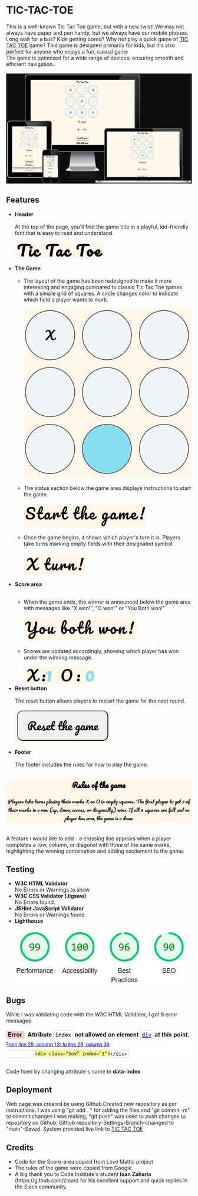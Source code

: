 # TIC-TAC-TOE
This is a well-known Tic Tac Toe game, but with a new twist! We may not always have paper and pen handy, but we always have our mobile phones.<br> Long wait for a bus? Kids getting bored? Why not play a quick game of [TIC TAC TOE](https://kristine-kiki.github.io/Tic-Tac-Toe/) game? This game is designed primarily for kids, but it's also perfect for anyone who enjoys a fun, casual game <br> The game is optimized for a wide range of devices, ensuring smooth and efficient navigation..<br><br>
<img src="assets/pictures/response .png">

## Features
<ul><li><strong>Header</strong></li> <br>
At the top of the page, you'll find the game title in a playful, kid-friendly font that is easy to read and understand.<br><br>
<img src="assets/pictures/header.png"><br><br>
<li><strong>The Game</strong> <br><br>
<ul><li>The layout of the game has been redesigned to make it more interesting and engaging compared to classic Tic Tac Toe games with a simple grid of squares. A circle changes color to indicate which field a player wants to mark. </li><br>
<img src="assets/pictures/markedCircle.png"> <br><br>
<li>The status section below the game area displays instructions to start the game. <br><br>
<img src="assets/pictures/startButton.png"> <br><br>
<li>Once the game begins, it shows which player's turn it is. Players take turns marking empty fields with their designated symbol.<br><br>
<img src="assets/pictures/playersTurn.png"></ul> <br>
<li><strong>Score area</strong></li><br>
<ul><li>When the game ends, the winner is announced below the game area with messages like "X won!", "O won!" or "You Both won!"</li> <br>
<img src="assets/pictures/winMsg.png"><br><br> <li>Scores are updated accordingly, showing which player has won under the winning message.</li><br>
<img src="assets/pictures/scores.png">
</ul>
<li><strong>Reset button</strong></li><br>
The reset button allows players to restart the game for the next round. <br><br>
<img src="assets/pictures/resetButton.png"><br></ul>
<ul><li><strong>Footer</strong></li> <br>
The footer includes the rules for how to play the game.<br></ul><br>
<img src="assets/pictures/rules.png"><br><br>

<italic>A feature i would like to add - a crossing line appears when a player completes a row, column, or diagonal with three of the same marks, highlighting the winning combination and adding excitement to the game.</italic>

## Testing

<ul><li><strong>W3C HTML Validator</strong></li>
No Errors or Warnings to show
<li><strong>W3C CSS Validator (Jigsaw)</strong></li>
No Errors found.
<li><strong>JSHint JavaScript Validator</strong></li>
No Errors or Warnings found.
<li><strong>Lighthouse</strong></li><br>
<img src="assets/pictures/lighthouse.png"></ul>

## Bugs
While I was validating code with the W3C HTML Validator, I got 9 error messages <br><br>
<img src="assets/pictures/error.png"> <br><br>
Code fixed by changing attribute`s name to <strong>data-index</strong>.<br>

## Deployment
Web page was created by using Github.Created new repository as per instructions. I was using "git add . " for adding the files and "git commit -m" to commit changes i was making, "git push" was used to push changes to repository on Github. Github repository-Settings-Branch-chainged to "main"-Saved. System provided live link to [TIC TAC TOE](https://kristine-kiki.github.io/)

## Credits
<ul><li>Code for the Score-area copied from Love Maths project</li>
<li>The rules of the game were copied from Google</li>
<li>A big thank you to Code Institute's student <strong>Ioan Zaharia</strong> (https://github.com/zioan) for his excellent support and quick replies in the Slack community.
</ul>
